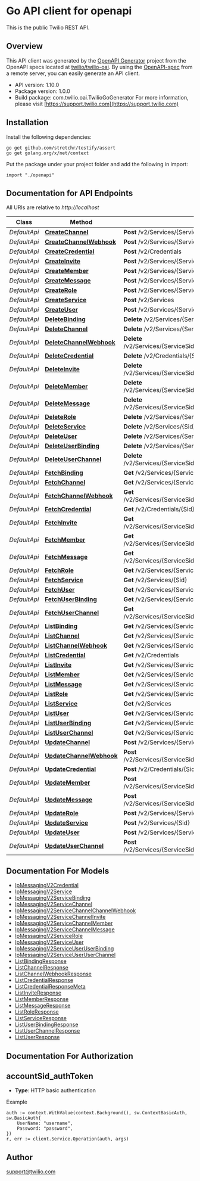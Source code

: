 # Go API client for openapi

This is the public Twilio REST API.

## Overview
This API client was generated by the [OpenAPI Generator](https://openapi-generator.tech) project from the OpenAPI specs located at [twilio/twilio-oai](https://github.com/twilio/twilio-oai/tree/main/spec).  By using the [OpenAPI-spec](https://www.openapis.org/) from a remote server, you can easily generate an API client.

- API version: 1.10.0
- Package version: 1.0.0
- Build package: com.twilio.oai.TwilioGoGenerator
For more information, please visit [https://support.twilio.com](https://support.twilio.com)

## Installation

Install the following dependencies:

```shell
go get github.com/stretchr/testify/assert
go get golang.org/x/net/context
```

Put the package under your project folder and add the following in import:

```golang
import "./openapi"
```

## Documentation for API Endpoints

All URIs are relative to *http://localhost*

Class | Method | HTTP request | Description
------------ | ------------- | ------------- | -------------
*DefaultApi* | [**CreateChannel**](docs/DefaultApi.md#createchannel) | **Post** /v2/Services/{ServiceSid}/Channels | 
*DefaultApi* | [**CreateChannelWebhook**](docs/DefaultApi.md#createchannelwebhook) | **Post** /v2/Services/{ServiceSid}/Channels/{ChannelSid}/Webhooks | 
*DefaultApi* | [**CreateCredential**](docs/DefaultApi.md#createcredential) | **Post** /v2/Credentials | 
*DefaultApi* | [**CreateInvite**](docs/DefaultApi.md#createinvite) | **Post** /v2/Services/{ServiceSid}/Channels/{ChannelSid}/Invites | 
*DefaultApi* | [**CreateMember**](docs/DefaultApi.md#createmember) | **Post** /v2/Services/{ServiceSid}/Channels/{ChannelSid}/Members | 
*DefaultApi* | [**CreateMessage**](docs/DefaultApi.md#createmessage) | **Post** /v2/Services/{ServiceSid}/Channels/{ChannelSid}/Messages | 
*DefaultApi* | [**CreateRole**](docs/DefaultApi.md#createrole) | **Post** /v2/Services/{ServiceSid}/Roles | 
*DefaultApi* | [**CreateService**](docs/DefaultApi.md#createservice) | **Post** /v2/Services | 
*DefaultApi* | [**CreateUser**](docs/DefaultApi.md#createuser) | **Post** /v2/Services/{ServiceSid}/Users | 
*DefaultApi* | [**DeleteBinding**](docs/DefaultApi.md#deletebinding) | **Delete** /v2/Services/{ServiceSid}/Bindings/{Sid} | 
*DefaultApi* | [**DeleteChannel**](docs/DefaultApi.md#deletechannel) | **Delete** /v2/Services/{ServiceSid}/Channels/{Sid} | 
*DefaultApi* | [**DeleteChannelWebhook**](docs/DefaultApi.md#deletechannelwebhook) | **Delete** /v2/Services/{ServiceSid}/Channels/{ChannelSid}/Webhooks/{Sid} | 
*DefaultApi* | [**DeleteCredential**](docs/DefaultApi.md#deletecredential) | **Delete** /v2/Credentials/{Sid} | 
*DefaultApi* | [**DeleteInvite**](docs/DefaultApi.md#deleteinvite) | **Delete** /v2/Services/{ServiceSid}/Channels/{ChannelSid}/Invites/{Sid} | 
*DefaultApi* | [**DeleteMember**](docs/DefaultApi.md#deletemember) | **Delete** /v2/Services/{ServiceSid}/Channels/{ChannelSid}/Members/{Sid} | 
*DefaultApi* | [**DeleteMessage**](docs/DefaultApi.md#deletemessage) | **Delete** /v2/Services/{ServiceSid}/Channels/{ChannelSid}/Messages/{Sid} | 
*DefaultApi* | [**DeleteRole**](docs/DefaultApi.md#deleterole) | **Delete** /v2/Services/{ServiceSid}/Roles/{Sid} | 
*DefaultApi* | [**DeleteService**](docs/DefaultApi.md#deleteservice) | **Delete** /v2/Services/{Sid} | 
*DefaultApi* | [**DeleteUser**](docs/DefaultApi.md#deleteuser) | **Delete** /v2/Services/{ServiceSid}/Users/{Sid} | 
*DefaultApi* | [**DeleteUserBinding**](docs/DefaultApi.md#deleteuserbinding) | **Delete** /v2/Services/{ServiceSid}/Users/{UserSid}/Bindings/{Sid} | 
*DefaultApi* | [**DeleteUserChannel**](docs/DefaultApi.md#deleteuserchannel) | **Delete** /v2/Services/{ServiceSid}/Users/{UserSid}/Channels/{ChannelSid} | 
*DefaultApi* | [**FetchBinding**](docs/DefaultApi.md#fetchbinding) | **Get** /v2/Services/{ServiceSid}/Bindings/{Sid} | 
*DefaultApi* | [**FetchChannel**](docs/DefaultApi.md#fetchchannel) | **Get** /v2/Services/{ServiceSid}/Channels/{Sid} | 
*DefaultApi* | [**FetchChannelWebhook**](docs/DefaultApi.md#fetchchannelwebhook) | **Get** /v2/Services/{ServiceSid}/Channels/{ChannelSid}/Webhooks/{Sid} | 
*DefaultApi* | [**FetchCredential**](docs/DefaultApi.md#fetchcredential) | **Get** /v2/Credentials/{Sid} | 
*DefaultApi* | [**FetchInvite**](docs/DefaultApi.md#fetchinvite) | **Get** /v2/Services/{ServiceSid}/Channels/{ChannelSid}/Invites/{Sid} | 
*DefaultApi* | [**FetchMember**](docs/DefaultApi.md#fetchmember) | **Get** /v2/Services/{ServiceSid}/Channels/{ChannelSid}/Members/{Sid} | 
*DefaultApi* | [**FetchMessage**](docs/DefaultApi.md#fetchmessage) | **Get** /v2/Services/{ServiceSid}/Channels/{ChannelSid}/Messages/{Sid} | 
*DefaultApi* | [**FetchRole**](docs/DefaultApi.md#fetchrole) | **Get** /v2/Services/{ServiceSid}/Roles/{Sid} | 
*DefaultApi* | [**FetchService**](docs/DefaultApi.md#fetchservice) | **Get** /v2/Services/{Sid} | 
*DefaultApi* | [**FetchUser**](docs/DefaultApi.md#fetchuser) | **Get** /v2/Services/{ServiceSid}/Users/{Sid} | 
*DefaultApi* | [**FetchUserBinding**](docs/DefaultApi.md#fetchuserbinding) | **Get** /v2/Services/{ServiceSid}/Users/{UserSid}/Bindings/{Sid} | 
*DefaultApi* | [**FetchUserChannel**](docs/DefaultApi.md#fetchuserchannel) | **Get** /v2/Services/{ServiceSid}/Users/{UserSid}/Channels/{ChannelSid} | 
*DefaultApi* | [**ListBinding**](docs/DefaultApi.md#listbinding) | **Get** /v2/Services/{ServiceSid}/Bindings | 
*DefaultApi* | [**ListChannel**](docs/DefaultApi.md#listchannel) | **Get** /v2/Services/{ServiceSid}/Channels | 
*DefaultApi* | [**ListChannelWebhook**](docs/DefaultApi.md#listchannelwebhook) | **Get** /v2/Services/{ServiceSid}/Channels/{ChannelSid}/Webhooks | 
*DefaultApi* | [**ListCredential**](docs/DefaultApi.md#listcredential) | **Get** /v2/Credentials | 
*DefaultApi* | [**ListInvite**](docs/DefaultApi.md#listinvite) | **Get** /v2/Services/{ServiceSid}/Channels/{ChannelSid}/Invites | 
*DefaultApi* | [**ListMember**](docs/DefaultApi.md#listmember) | **Get** /v2/Services/{ServiceSid}/Channels/{ChannelSid}/Members | 
*DefaultApi* | [**ListMessage**](docs/DefaultApi.md#listmessage) | **Get** /v2/Services/{ServiceSid}/Channels/{ChannelSid}/Messages | 
*DefaultApi* | [**ListRole**](docs/DefaultApi.md#listrole) | **Get** /v2/Services/{ServiceSid}/Roles | 
*DefaultApi* | [**ListService**](docs/DefaultApi.md#listservice) | **Get** /v2/Services | 
*DefaultApi* | [**ListUser**](docs/DefaultApi.md#listuser) | **Get** /v2/Services/{ServiceSid}/Users | 
*DefaultApi* | [**ListUserBinding**](docs/DefaultApi.md#listuserbinding) | **Get** /v2/Services/{ServiceSid}/Users/{UserSid}/Bindings | 
*DefaultApi* | [**ListUserChannel**](docs/DefaultApi.md#listuserchannel) | **Get** /v2/Services/{ServiceSid}/Users/{UserSid}/Channels | 
*DefaultApi* | [**UpdateChannel**](docs/DefaultApi.md#updatechannel) | **Post** /v2/Services/{ServiceSid}/Channels/{Sid} | 
*DefaultApi* | [**UpdateChannelWebhook**](docs/DefaultApi.md#updatechannelwebhook) | **Post** /v2/Services/{ServiceSid}/Channels/{ChannelSid}/Webhooks/{Sid} | 
*DefaultApi* | [**UpdateCredential**](docs/DefaultApi.md#updatecredential) | **Post** /v2/Credentials/{Sid} | 
*DefaultApi* | [**UpdateMember**](docs/DefaultApi.md#updatemember) | **Post** /v2/Services/{ServiceSid}/Channels/{ChannelSid}/Members/{Sid} | 
*DefaultApi* | [**UpdateMessage**](docs/DefaultApi.md#updatemessage) | **Post** /v2/Services/{ServiceSid}/Channels/{ChannelSid}/Messages/{Sid} | 
*DefaultApi* | [**UpdateRole**](docs/DefaultApi.md#updaterole) | **Post** /v2/Services/{ServiceSid}/Roles/{Sid} | 
*DefaultApi* | [**UpdateService**](docs/DefaultApi.md#updateservice) | **Post** /v2/Services/{Sid} | 
*DefaultApi* | [**UpdateUser**](docs/DefaultApi.md#updateuser) | **Post** /v2/Services/{ServiceSid}/Users/{Sid} | 
*DefaultApi* | [**UpdateUserChannel**](docs/DefaultApi.md#updateuserchannel) | **Post** /v2/Services/{ServiceSid}/Users/{UserSid}/Channels/{ChannelSid} | 


## Documentation For Models

 - [IpMessagingV2Credential](docs/IpMessagingV2Credential.md)
 - [IpMessagingV2Service](docs/IpMessagingV2Service.md)
 - [IpMessagingV2ServiceBinding](docs/IpMessagingV2ServiceBinding.md)
 - [IpMessagingV2ServiceChannel](docs/IpMessagingV2ServiceChannel.md)
 - [IpMessagingV2ServiceChannelChannelWebhook](docs/IpMessagingV2ServiceChannelChannelWebhook.md)
 - [IpMessagingV2ServiceChannelInvite](docs/IpMessagingV2ServiceChannelInvite.md)
 - [IpMessagingV2ServiceChannelMember](docs/IpMessagingV2ServiceChannelMember.md)
 - [IpMessagingV2ServiceChannelMessage](docs/IpMessagingV2ServiceChannelMessage.md)
 - [IpMessagingV2ServiceRole](docs/IpMessagingV2ServiceRole.md)
 - [IpMessagingV2ServiceUser](docs/IpMessagingV2ServiceUser.md)
 - [IpMessagingV2ServiceUserUserBinding](docs/IpMessagingV2ServiceUserUserBinding.md)
 - [IpMessagingV2ServiceUserUserChannel](docs/IpMessagingV2ServiceUserUserChannel.md)
 - [ListBindingResponse](docs/ListBindingResponse.md)
 - [ListChannelResponse](docs/ListChannelResponse.md)
 - [ListChannelWebhookResponse](docs/ListChannelWebhookResponse.md)
 - [ListCredentialResponse](docs/ListCredentialResponse.md)
 - [ListCredentialResponseMeta](docs/ListCredentialResponseMeta.md)
 - [ListInviteResponse](docs/ListInviteResponse.md)
 - [ListMemberResponse](docs/ListMemberResponse.md)
 - [ListMessageResponse](docs/ListMessageResponse.md)
 - [ListRoleResponse](docs/ListRoleResponse.md)
 - [ListServiceResponse](docs/ListServiceResponse.md)
 - [ListUserBindingResponse](docs/ListUserBindingResponse.md)
 - [ListUserChannelResponse](docs/ListUserChannelResponse.md)
 - [ListUserResponse](docs/ListUserResponse.md)


## Documentation For Authorization



## accountSid_authToken

- **Type**: HTTP basic authentication

Example

```golang
auth := context.WithValue(context.Background(), sw.ContextBasicAuth, sw.BasicAuth{
    UserName: "username",
    Password: "password",
})
r, err := client.Service.Operation(auth, args)
```


## Author

support@twilio.com

